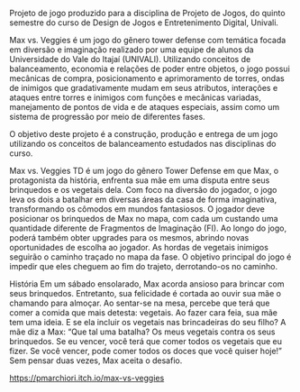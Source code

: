 Projeto de jogo produzido para a disciplina de Projeto de Jogos, do quinto semestre do curso de Design de Jogos e Entretenimento Digital, Univali.

Max vs. Veggies é um jogo do gênero tower defense com temática focada em diversão e imaginação realizado por uma equipe de alunos da Universidade do Vale do Itajaí (UNIVALI). 
Utilizando conceitos de balanceamento, economia e relações de poder entre objetos, o jogo possui mecânicas de compra, posicionamento e aprimoramento de torres, ondas de inimigos que gradativamente mudam em seus atributos, 
interações e ataques entre torres e inimigos com funções e mecânicas variadas, manejamento de pontos de vida e de ataques especiais, assim como um sistema de progressão por meio de diferentes fases.

O objetivo deste projeto é a construção, produção e entrega de um jogo utilizando os conceitos de balanceamento estudados nas disciplinas do curso.

Max vs. Veggies TD é um jogo do gênero Tower Defense em que Max, o protagonista da história, enfrenta sua mãe em uma disputa entre seus brinquedos e os vegetais dela. 
Com foco na diversão do jogador, o jogo leva os dois a batalhar em diversas áreas da casa de forma imaginativa, transformando os cômodos em mundos fantasiosos. 
O jogador deve posicionar os brinquedos de Max no mapa, com cada um custando uma quantidade diferente de Fragmentos de Imaginação (FI). 
Ao longo do jogo, poderá também obter upgrades para os mesmos, abrindo novas oportunidades de escolha ao jogador. 
As hordas de vegetais inimigos seguirão o caminho traçado no mapa da fase. O objetivo principal do jogo é impedir que eles cheguem ao fim do trajeto, derrotando-os no caminho. 

História 
Em um sábado ensolarado, Max acorda ansioso para brincar com seus brinquedos. Entretanto, sua felicidade é cortada ao ouvir sua mãe o chamando para almoçar. Ao sentar-se na mesa, percebe que terá que comer a comida que mais detesta: vegetais. 
Ao fazer cara feia, sua mãe tem uma ideia. E se ela incluir os vegetais nas brincadeiras do seu filho? 
A mãe diz a Max: “Que tal uma batalha? Os meus vegetais contra os seus brinquedos. Se eu vencer, você terá que comer todos os vegetais que eu fizer. Se você vencer, pode comer todos os doces que você quiser hoje!” 
Sem pensar duas vezes, Max aceita o desafio. 

https://pmarchiori.itch.io/max-vs-veggies
